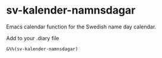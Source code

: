 # sv-kalender-namnsdagar
Emacs calendar function for the Swedish name day calendar.

Add to your .diary file

```el
&%%(sv-kalender-namnsdagar) 
```
